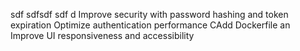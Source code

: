 sdf sdfsdf sdf d Improve security with password hashing and token expiration Optimize authentication performance CAdd Dockerfile an Improve UI responsiveness and accessibility